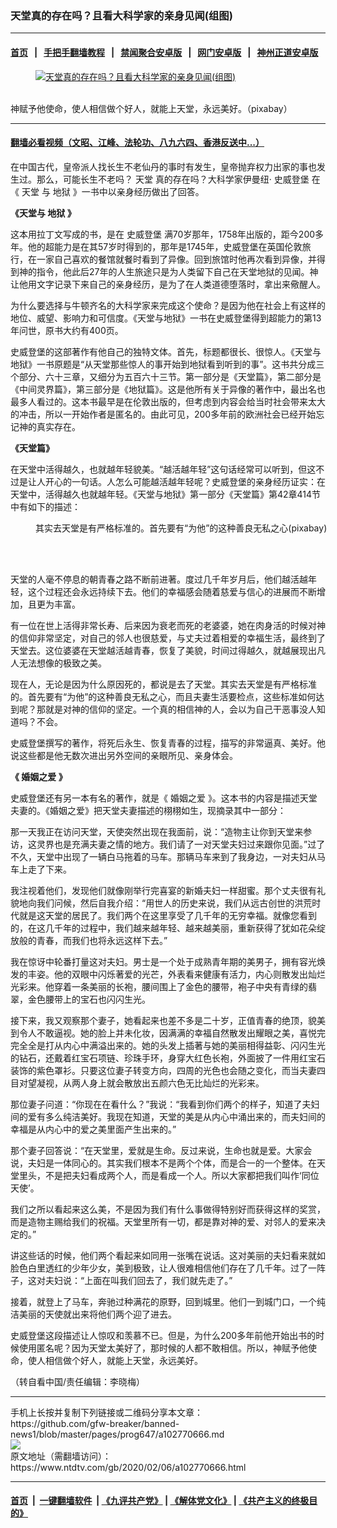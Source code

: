 ### 天堂真的存在吗？且看大科学家的亲身见闻(组图)
------------------------

#### [首页](https://github.com/gfw-breaker/banned-news1/blob/master/README.md) &nbsp;&nbsp;|&nbsp;&nbsp; [手把手翻墙教程](https://github.com/gfw-breaker/guides/wiki) &nbsp;&nbsp;|&nbsp;&nbsp; [禁闻聚合安卓版](https://github.com/gfw-breaker/bn-android) &nbsp;&nbsp;|&nbsp;&nbsp; [网门安卓版](https://github.com/oGate2/oGate) &nbsp;&nbsp;|&nbsp;&nbsp; [神州正道安卓版](https://github.com/SzzdOgate/update) 



<div><div class="featured_image">
 <a href="https://i.ntdtv.com/assets/uploads/2020/02/2020-02-06_141209.jpg" target="_blank">
  <figure>
   <img alt="天堂真的存在吗？且看大科学家的亲身见闻(组图)" src="https://i.ntdtv.com/assets/uploads/2020/02/2020-02-06_141209-800x450.jpg"/>
  </figure><br/>
 </a>
 <span class="caption">
  神赋予他使命，使人相信做个好人，就能上天堂，永远美好。（pixabay）
 </span>
</div>
</div><hr/>

#### [翻墙必看视频（文昭、江峰、法轮功、八九六四、香港反送中...）](http://167.172.214.107/home.html)

<div><div class="post_content" itemprop="articleBody">
 <p>
  在中国古代，皇帝派人找长生不老仙丹的事时有发生，皇帝抛弃权力出家的事也发生过。那么，可能长生不老吗？
  <ok href="https://www.ntdtv.com/gb/天堂.htm">
   天堂
  </ok>
  真的存在吗？大科学家伊曼纽·
  <ok href="https://www.ntdtv.com/gb/史威登堡.htm">
   史威登堡
  </ok>
  在《
  <ok href="https://www.ntdtv.com/gb/天堂.htm">
   天堂
  </ok>
  与
  <ok href="https://www.ntdtv.com/gb/地狱.htm">
   地狱
  </ok>
  》一书中以亲身经历做出了回答。
 </p>
 <p>
  <strong>
   《天堂与
   <ok href="https://www.ntdtv.com/gb/地狱.htm">
    地狱
   </ok>
   》
  </strong>
 </p>
 <p>
  这本用拉丁文写成的书，是在
  <ok href="https://www.ntdtv.com/gb/史威登堡.htm">
   史威登堡
  </ok>
  满70岁那年，1758年出版的，距今200多年。他的超能力是在其57岁时得到的，那年是1745年，史威登堡在英国伦敦旅行，在一家自己喜欢的餐馆就餐时看到了异像。回到旅馆时他再次看到异像，并得到神的指令，他此后27年的人生旅途只是为人类留下自己在天堂地狱的见闻。神让他用文字记录下来自己的亲身经历，是为了在人类道德堕落时，拿出来儆醒人。
 </p>
 <p>
  为什么要选择与牛顿齐名的大科学家来完成这个使命？是因为他在社会上有这样的地位、威望、影响力和可信度。《天堂与地狱》一书在史威登堡得到超能力的第13年问世，原书大约有400页。
 </p>
 <p>
  史威登堡的这部著作有他自己的独特文体。首先，标题都很长、很惊人。《天堂与地狱》一书原题是“从天堂那些惊人的事开始到地狱看到听到的事”。这书共分成三个部分、六十三章，又细分为五百六十三节。第一部分是《天堂篇》，第二部分是《中间灵界篇》，第三部分是《地狱篇》。这是他所有关于异像的著作中，最出名也最多人看过的。这本书最早是在伦敦出版的，但考虑到内容会给当时社会带来太大的冲击，所以一开始作者是匿名的。由此可见，200多年前的欧洲社会已经开始忘记神的真实存在。
 </p>
 <p>
  <strong>
   《天堂篇》
  </strong>
 </p>
 <p>
  在天堂中活得越久，也就越年轻貌美。“越活越年轻”这句话经常可以听到，但这不过是让人开心的一句话。人怎么可能越活越年轻呢？史威登堡的亲身经历证实：在天堂中，活得越久也就越年轻。《天堂与地狱》第一部分《天堂篇》第42章414节中有如下的描述：
 </p>
 <figure class="wp-caption alignnone" id="attachment_102770670" style="width: 600px">
  <img alt="" class="size-medium wp-image-102770670" src="https://i.ntdtv.com/assets/uploads/2020/02/2018-09-08_093355-600x351.jpg">
   <br/><figcaption class="wp-caption-text">
    其实去天堂是有严格标准的。首先要有“为他”的这种善良无私之心(pixabay)
   </figcaption><br/>
  </img>
 </figure><br/>
 <p>
  天堂的人毫不停息的朝青春之路不断前进著。度过几千年岁月后，他们越活越年轻，这个过程还会永远持续下去。他们的幸福感会随着慈爱与信心的进展而不断增加，且更为丰富。
 </p>
 <p>
  有一位在世上活得非常长寿、后来因为衰老而死的老婆婆，她在肉身活的时候对神的信仰非常坚定，对自己的邻人也很慈爱，与丈夫过着相爱的幸福生活，最终到了天堂去。这位婆婆在天堂越活越青春，恢复了美貌，时间过得越久，就越展现出凡人无法想像的极致之美。
 </p>
 <p>
  现在人，无论是因为什么原因死的，都说是去了天堂。其实去天堂是有严格标准的。首先要有“为他”的这种善良无私之心，而且夫妻生活要检点，这些标准如何达到呢？那就是对神的信仰的坚定。一个真的相信神的人，会以为自己干恶事没人知道吗？不会。
 </p>
 <p>
  史威登堡撰写的著作，将死后永生、恢复青春的过程，描写的非常逼真、美好。他说这些都是他无数次进出另外空间的亲眼所见、亲身体会。
 </p>
 <p>
  <strong>
   《
   <ok href="https://www.ntdtv.com/gb/婚姻之爱.htm">
    婚姻之爱
   </ok>
   》
  </strong>
 </p>
 <p>
  史威登堡还有另一本有名的著作，就是《
  <ok href="https://www.ntdtv.com/gb/婚姻之爱.htm">
   婚姻之爱
  </ok>
  》。这本书的内容是描述天堂夫妻的。《婚姻之爱》把天堂夫妻描述的栩栩如生，现摘录其中一部分：
 </p>
 <p>
  那一天我正在访问天堂，天使突然出现在我面前，说：“造物主让你到天堂来参访，这灵界也是充满夫妻之情的地方。我们请了一对天堂夫妇过来跟你见面。”过了不久，天堂中出现了一辆白马拖着的马车。那辆马车来到了我身边，一对夫妇从马车上走了下来。
 </p>
 <p>
  我注视着他们，发现他们就像刚举行完喜宴的新婚夫妇一样甜蜜。那个丈夫很有礼貌地向我们问候，然后自我介绍：“用世人的历史来说，我们从远古创世的洪荒时代就是这天堂的居民了。我们两个在这里享受了几千年的无穷幸福。就像您看到的，在这几千年的过程中，我们越来越年轻、越来越美丽，重新获得了犹如花朵绽放般的青春，而我们也将永远这样下去。”
 </p>
 <p>
  我在惊讶中轮番打量这对夫妇。男士是一个处于成熟青年期的美男子，拥有容光焕发的丰姿。他的双眼中闪烁著爱的光芒，外表看来健康有活力，内心则散发出灿烂光彩来。他穿着一条美丽的长袍，腰间围上了金色的腰带，袍子中央有青绿的翡翠，金色腰带上的宝石也闪闪生光。
 </p>
 <p>
  接下来，我又观察那个妻子，她看起来也差不多是二十岁，正值青春的绝顶，貌美到令人不敢逼视。她的脸上并未化妆，因满满的幸福自然散发出耀眼之美，喜悦完完全全是打从内心中满溢出来的。她的头发上插著与她的美丽相得益彰、闪闪生光的钻石，还戴着红宝石项链、珍珠手环，身穿大红色长袍，外面披了一件用红宝石装饰的紫色罩衫。只要这位妻子转变方向，四周的光色也会随之变化，而当夫妻四目对望凝视，从两人身上就会散放出五颜六色无比灿烂的光彩来。
 </p>
 <p>
  那位妻子问道：“你现在在看什么？”我说：“我看到你们两个的样子，知道了夫妇间的爱有多么纯洁美好。我现在知道，天堂的美是从内心中涌出来的，而夫妇间的幸福是从内心中的爱之美里面产生出来的。”
 </p>
 <p>
  那个妻子回答说：“在天堂里，爱就是生命。反过来说，生命也就是爱。大家会说，夫妇是一体同心的。其实我们根本不是两个个体，而是合一的一个整体。在天堂里头，不是把夫妇看成两个人，而是看成一个人。所以大家都把我们叫作‘同位天使’。
 </p>
 <p>
  我们之所以看起来这么美，不是因为我们有什么事做得特别好而获得这样的奖赏，而是造物主赐给我们的祝福。天堂里所有一切，都是靠对神的爱、对邻人的爱来决定的。”
 </p>
 <p>
  讲这些话的时候，他们两个看起来如同用一张嘴在说话。这对美丽的夫妇看来就如脸色白里透红的少年少女，美到极致，让人很难相信他们存在了几千年。过了一阵子，这对夫妇说：“上面在叫我们回去了，我们就先走了。”
 </p>
 <p>
  接着，就登上了马车，奔驰过种满花的原野，回到城里。他们一到城门口，一个纯洁美丽的天使就出来将他们两个迎了进去。
 </p>
 <p>
  史威登堡这段描述让人惊叹和羡慕不已。但是，为什么200多年前他开始出书的时候使用匿名呢？因为天堂太美好了，那时候的人都不敢相信。所以，神赋予他使命，使人相信做个好人，就能上天堂，永远美好。
 </p>
 <p>
  （转自看中国/责任编辑：李晓梅）
 </p>
 <div class="single_ad">
 </div>
</div>
</div>
<hr/>
手机上长按并复制下列链接或二维码分享本文章：<br/>
https://github.com/gfw-breaker/banned-news1/blob/master/pages/prog647/a102770666.md <br/>
<a href='https://github.com/gfw-breaker/banned-news1/blob/master/pages/prog647/a102770666.md'><img src='https://github.com/gfw-breaker/banned-news1/blob/master/pages/prog647/a102770666.md.png'/></a> <br/>
原文地址（需翻墙访问）：https://www.ntdtv.com/gb/2020/02/06/a102770666.html


------------------------
#### [首页](https://github.com/gfw-breaker/banned-news1/blob/master/README.md) &nbsp;|&nbsp; [一键翻墙软件](https://github.com/gfw-breaker/nogfw/blob/master/README.md) &nbsp;| [《九评共产党》](https://github.com/gfw-breaker/9ping.md/blob/master/README.md#九评之一评共产党是什么) | [《解体党文化》](https://github.com/gfw-breaker/jtdwh.md/blob/master/README.md) | [《共产主义的终极目的》](https://github.com/gfw-breaker/gczydzjmd.md/blob/master/README.md)


<img src='http://gfw-breaker.win/banned-news/pages/prog647/a102770666.md' width='0px' height='0px'/>